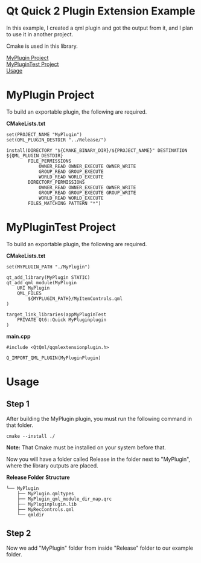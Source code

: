 
# Qt Quick 2 Plugin Extension Example

In this example, I created a qml plugin and got the output from it, and I plan to use it in another project.

Cmake is used in this library.

[MyPlugin Project](#myplugin-project) \
[MyPluginTest Project](#myplugintest-project) \
[Usage](#Usage)

# MyPlugin Project

To build an exportable plugin, the following are required.

**CMakeLists.txt**

```
set(PROJECT_NAME "MyPlugin")
set(QML_PLUGIN_DESTDIR "../Release/")
```

```
install(DIRECTORY "${CMAKE_BINARY_DIR}/${PROJECT_NAME}" DESTINATION ${QML_PLUGIN_DESTDIR}
        FILE_PERMISSIONS
            OWNER_READ OWNER_EXECUTE OWNER_WRITE
            GROUP_READ GROUP_EXECUTE
            WORLD_READ WORLD_EXECUTE
        DIRECTORY_PERMISSIONS
            OWNER_READ OWNER_EXECUTE OWNER_WRITE
            GROUP_READ GROUP_EXECUTE GROUP_WRITE
            WORLD_READ WORLD_EXECUTE
        FILES_MATCHING PATTERN "*")
```
# MyPluginTest Project

To build an exportable plugin, the following are required.

**CMakeLists.txt**

```
set(MYPLUGIN_PATH "./MyPlugin")
```

```
qt_add_library(MyPlugin STATIC)
qt_add_qml_module(MyPlugin
    URI MyPlugin
    QML_FILES
        ${MYPLUGIN_PATH}/MyItemControls.qml
)
```

```
target_link_libraries(appMyPluginTest
    PRIVATE Qt6::Quick MyPluginplugin
)
```

**main.cpp**

```
#include <QtQml/qqmlextensionplugin.h>

Q_IMPORT_QML_PLUGIN(MyPluginPlugin)
```
# Usage

## **Step 1**

After building the MyPlugin plugin, you must run the following command in that folder.


```command
cmake --install ./
```

**Note:** That Cmake must be installed on your system before that.

Now you will have a folder called Release in the folder next to "MyPlugin", where the library outputs are placed.

**Release Folder Structure**
```
└── MyPlugin
    ├── MyPlugin.qmltypes
    ├── MyPlugin_qml_module_dir_map.qrc
    ├── MyPluginplugin.lib
    ├── MyRecControls.qml
    └── qmldir
```

## **Step 2**

Now we add "MyPlugin" folder from inside "Release" folder to our example folder.
